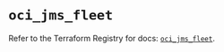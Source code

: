 # `oci_jms_fleet`

Refer to the Terraform Registry for docs: [`oci_jms_fleet`](https://registry.terraform.io/providers/oracle/oci/6.18.0/docs/resources/jms_fleet).
